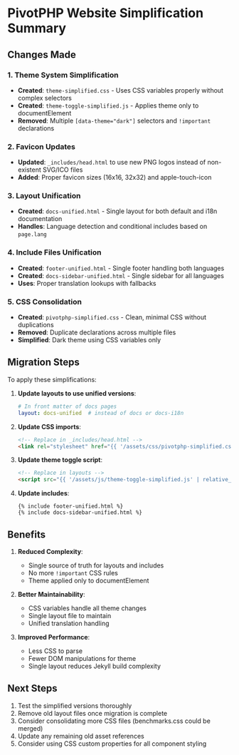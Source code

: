 # PivotPHP Website Simplification Summary

## Changes Made

### 1. Theme System Simplification
- **Created**: `theme-simplified.css` - Uses CSS variables properly without complex selectors
- **Created**: `theme-toggle-simplified.js` - Applies theme only to documentElement
- **Removed**: Multiple `[data-theme="dark"]` selectors and `!important` declarations

### 2. Favicon Updates
- **Updated**: `_includes/head.html` to use new PNG logos instead of non-existent SVG/ICO files
- **Added**: Proper favicon sizes (16x16, 32x32) and apple-touch-icon

### 3. Layout Unification
- **Created**: `docs-unified.html` - Single layout for both default and i18n documentation
- **Handles**: Language detection and conditional includes based on `page.lang`

### 4. Include Files Unification
- **Created**: `footer-unified.html` - Single footer handling both languages
- **Created**: `docs-sidebar-unified.html` - Single sidebar for all languages
- **Uses**: Proper translation lookups with fallbacks

### 5. CSS Consolidation
- **Created**: `pivotphp-simplified.css` - Clean, minimal CSS without duplications
- **Removed**: Duplicate declarations across multiple files
- **Simplified**: Dark theme using CSS variables only

## Migration Steps

To apply these simplifications:

1. **Update layouts to use unified versions**:
   ```yaml
   # In front matter of docs pages
   layout: docs-unified  # instead of docs or docs-i18n
   ```

2. **Update CSS imports**:
   ```html
   <!-- Replace in _includes/head.html -->
   <link rel="stylesheet" href="{{ '/assets/css/pivotphp-simplified.css' | relative_url }}">
   ```

3. **Update theme toggle script**:
   ```html
   <!-- Replace in layouts -->
   <script src="{{ '/assets/js/theme-toggle-simplified.js' | relative_url }}"></script>
   ```

4. **Update includes**:
   ```liquid
   {% include footer-unified.html %}
   {% include docs-sidebar-unified.html %}
   ```

## Benefits

1. **Reduced Complexity**: 
   - Single source of truth for layouts and includes
   - No more `!important` CSS rules
   - Theme applied only to documentElement

2. **Better Maintainability**:
   - CSS variables handle all theme changes
   - Single layout file to maintain
   - Unified translation handling

3. **Improved Performance**:
   - Less CSS to parse
   - Fewer DOM manipulations for theme
   - Single layout reduces Jekyll build complexity

## Next Steps

1. Test the simplified versions thoroughly
2. Remove old layout files once migration is complete
3. Consider consolidating more CSS files (benchmarks.css could be merged)
4. Update any remaining old asset references
5. Consider using CSS custom properties for all component styling